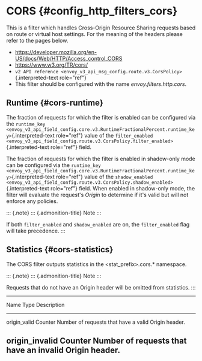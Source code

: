 CORS {#config_http_filters_cors}
====

This is a filter which handles Cross-Origin Resource Sharing requests
based on route or virtual host settings. For the meaning of the headers
please refer to the pages below.

-   <https://developer.mozilla.org/en-US/docs/Web/HTTP/Access_control_CORS>
-   <https://www.w3.org/TR/cors/>
-   `v2 API reference <envoy_v3_api_msg_config.route.v3.CorsPolicy>`{.interpreted-text
    role="ref"}
-   This filter should be configured with the name
    *envoy.filters.http.cors*.

Runtime {#cors-runtime}
-------

The fraction of requests for which the filter is enabled can be
configured via the `runtime_key
<envoy_v3_api_field_config.core.v3.RuntimeFractionalPercent.runtime_key>`{.interpreted-text
role="ref"} value of the `filter_enabled
<envoy_v3_api_field_config.route.v3.CorsPolicy.filter_enabled>`{.interpreted-text
role="ref"} field.

The fraction of requests for which the filter is enabled in shadow-only
mode can be configured via the
`runtime_key <envoy_v3_api_field_config.core.v3.RuntimeFractionalPercent.runtime_key>`{.interpreted-text
role="ref"} value of the
`shadow_enabled <envoy_v3_api_field_config.route.v3.CorsPolicy.shadow_enabled>`{.interpreted-text
role="ref"} field. When enabled in shadow-only mode, the filter will
evaluate the request\'s *Origin* to determine if it\'s valid but will
not enforce any policies.

::: {.note}
::: {.admonition-title}
Note
:::

If both `filter_enabled` and `shadow_enabled` are on, the
`filter_enabled` flag will take precedence.
:::

Statistics {#cors-statistics}
----------

The CORS filter outputs statistics in the \<stat\_prefix\>.cors.\*
namespace.

::: {.note}
::: {.admonition-title}
Note
:::

Requests that do not have an Origin header will be omitted from
statistics.
:::

  -----------------------------------------------------------------------
  Name              Type              Description
  ----------------- ----------------- -----------------------------------
  origin\_valid     Counter           Number of requests that have a
                                      valid Origin header.

  origin\_invalid   Counter           Number of requests that have an
                                      invalid Origin header.
  -----------------------------------------------------------------------
